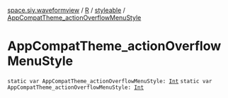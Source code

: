 [space.siy.waveformview](../../index.md) / [R](../index.md) / [styleable](index.md) / [AppCompatTheme_actionOverflowMenuStyle](./-app-compat-theme_action-overflow-menu-style.md)

# AppCompatTheme_actionOverflowMenuStyle

`static var AppCompatTheme_actionOverflowMenuStyle: `[`Int`](https://kotlinlang.org/api/latest/jvm/stdlib/kotlin/-int/index.html)
`static var AppCompatTheme_actionOverflowMenuStyle: `[`Int`](https://kotlinlang.org/api/latest/jvm/stdlib/kotlin/-int/index.html)